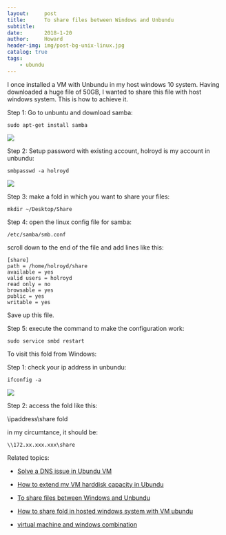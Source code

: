 ```yaml
---
layout:     post
title:      To share files between Windows and Unbundu
subtitle:   
date:       2018-1-20
author:     Howard
header-img: img/post-bg-unix-linux.jpg
catalog: true
tags:
    - ubundu
---
```



I once installed a VM with Unbundu in my host windows 10 system.  Having downloaded a huge file of 50GB, I  wanted to share this file with host windows system.  This is how to achieve it.


Step 1: Go to unbuntu and download samba:

```
sudo apt-get install samba
```

![](https://steemitimages.com/DQmUt5AB68xSh2vzmvdDs5APKP3uhLr7XphNETLo5vCULpu/image.png)


Step 2:  Setup password with existing account, holroyd is my account in unbundu:

```
smbpasswd -a holroyd
```

![](https://steemitimages.com/DQmaMJiEv8DPdXVVcF8aEeHYmGK6LDXnuAv3XLb39fXiQAS/image.png)


Step 3: make a fold in which you want to share your files:

```
mkdir ~/Desktop/Share
```

Step 4:   open the linux config file for samba: 

```
/etc/samba/smb.conf
```


scroll down to the end of the file and add lines like this:

```
[share]
path = /home/holroyd/share
available = yes
valid users = holroyd
read only = no
browsable = yes
public = yes
writable = yes
```

Save up this file.

Step 5:  execute the command to make the configuration work:

```
sudo service smbd restart
```


To visit this fold from Windows:

Step 1:  check your ip address in unbundu:

```
ifconfig -a
```

![](https://steemitimages.com/DQmZxvbTh41XrEzeviEvY1jonnPth7K8tqgxwp2SGauvDbx/image.png)

Step 2: access the fold like this: 

\\ipaddress\share fold

in my circumtance, it should be:

```
\\172.xx.xxx.xxx\share
```



Related topics: 

- [Solve a DNS issue in Ubundu VM](http://engineerman.club/2019/01/20/Solve-a-DNS-issue-in-Ubundu-VM/)

- 
  [How to extend my VM harddisk capacity in Ubundu](http://engineerman.club/2018/10/16/How-to-extend-my-VM-harddisk-capacity-in-Ubundu/)

- 
  [To share files between Windows and Unbundu](http://engineerman.club/2018/01/20/To-share-files-between-Windows-and-Unbundu/)

- 
  [How to share fold in hosted windows system with VM ubundu](http://engineerman.club/2018/01/20/How-to-share-fold-in-hosted-windows-system-with-VM-ubundu/)


- [virtual machine and windows combination](http://engineerman.club/2010/01/16/virtual-machine-and-windows/)